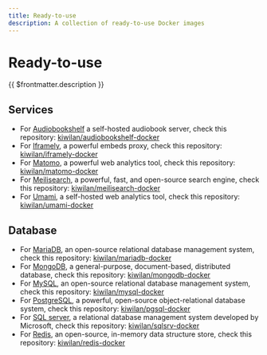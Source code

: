 ```yaml
---
title: Ready-to-use
description: A collection of ready-to-use Docker images
---
```


# Ready-to-use

{{ $frontmatter.description }}

## Services

- For [Audiobookshelf](https://www.audiobookshelf.org/) a self-hosted audiobook server, check this repository: [kiwilan/audiobookshelf-docker](https://gitlab.com/kiwilan/audiobookshelf-docker)
- For [Iframely](https://iframely.com/), a powerful embeds proxy, check this repository: [kiwilan/iframely-docker](https://gitlab.com/kiwilan/iframely-docker)
- For [Matomo](https://matomo.org/), a powerful web analytics tool, check this repository: [kiwilan/matomo-docker](https://gitlab.com/kiwilan/matomo-docker)
- For [Meilisearch](https://www.meilisearch.com/), a powerful, fast, and open-source search engine, check this repository: [kiwilan/meilisearch-docker](https://gitlab.com/kiwilan/meilisearch-docker)
- For [Umami](https://umami.is/), a self-hosted web analytics tool, check this repository: [kiwilan/umami-docker](https://gitlab.com/kiwilan/umami-docker)

## Database

- For [MariaDB](https://mariadb.org/), an open-source relational database management system, check this repository: [kiwilan/mariadb-docker](https://gitlab.com/kiwilan/mariadb-docker)
- For [MongoDB](https://www.mongodb.com/), a general-purpose, document-based, distributed database, check this repository: [kiwilan/mongodb-docker](https://gitlab.com/kiwilan/mongodb-docker)
- For [MySQL](https://www.mysql.com/), an open-source relational database management system, check this repository: [kiwilan/mysql-docker](https://gitlab.com/kiwilan/mysql-docker)
- For [PostgreSQL](https://www.postgresql.org/), a powerful, open-source object-relational database system, check this repository: [kiwilan/pgsql-docker](https://gitlab.com/kiwilan/pgsql-docker)
- For [SQL server](https://www.microsoft.com/en-us/sql-server), a relational database management system developed by Microsoft, check this repository: [kiwilan/sqlsrv-docker](https://gitlab.com/kiwilan/sqlsrv-docker)
- For [Redis](https://redis.io/), an open-source, in-memory data structure store, check this repository: [kiwilan/redis-docker](https://gitlab.com/kiwilan/redis-docker)
